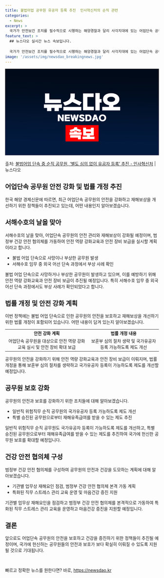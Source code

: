 ```yaml
---
title: 불법어업 공무원 유공자 등록 추진  인사혁신처의 순직 관련
categories:
  - News
excerpt: >
  국가가 안전보건 조치를 필수적으로 시행하는 해양경찰과 달리 사각지대에 있는 어업단속 공무원의 안전관리와 재해…
feature_text: >
  ## 뉴스다오 실시간 뉴스 속보입니다.

  국가가 안전보건 조치를 필수적으로 시행하는 해양경찰과 달리 사각지대에 있는 어업단속 공무원의 안전관리와 재해…
image: '/assets/img/newsdao_breakingnews.jpg'
---
```


![뉴스다오 속보](/assets/img/newsdao_breakingnews.jpg)

<p>출처: <a href="https://newsdao.kr/3405" rel="dofollow">불법어업 단속 중 순직 공무원, ‘별도 심의 없이 유공자 등록’ 추진  - 인사혁신처</a> | 뉴스다오</p>

<h2 data-ke-size="size26">어업단속 공무원 안전 강화 및 법률 개정 추진</h2>
<p data-ke-size="size16">한국 해양 경제신문에 따르면, 최근 어업단속 공무원의 안전을 강화하고 재해보상을 개선하기 위한 정책들이 추진되고 있는데, 어떤 내용인지 알아보겠습니다.</p>

<h2 data-ke-size="size24">서해수호의 날을 맞아</h2>
<p data-ke-size="size16">서해수호의 날을 맞아, 어업단속 공무원의 안전 관리와 재해보상이 강화될 예정이며, 범정부 건강 안전 협의체를 가동하여 안전 역량 강화교육과 안전 장비 보급을 실시할 계획이라고 합니다.</p>
<ul>
  <li>불법 어업 단속으로 사망이나 부상한 공무원 발생</li>
  <li>서해수호 임무 중 외국 어선 단속 과정에서 부상 사례 확인</li>
</ul>
<p data-ke-size="size16">불법 어업 단속으로 사망하거나 부상한 공무원이 발생하고 있으며, 이를 예방하기 위해 안전 역량 강화교육과 안전 장비 보급이 추진될 예정입니다. 특히 서해수호 임무 중 외국 어선 단속 과정에서도 부상 사례가 확인되었다고 합니다.</p>

<h2 data-ke-size="size24">법률 개정 및 안전 강화 계획</h2>
<p data-ke-size="size16">이번 정책에는 불법 어업 단속으로 인한 공무원의 안전을 보호하고 재해보상을 개선하기 위한 법률 개정이 포함되어 있습니다. 어떤 내용이 담겨 있는지 알아보겠습니다.</p>
<table>
  <tr>
    <td style="text-align: center; height: 17px;"><b>안전 강화 계획</b></td>
    <td style="text-align: center; height: 17px;"><b>법률 개정 내용</b></td>
  </tr>
  <tr>
    <td style="text-align: center; height: 17px;">어업단속 공무원을 대상으로 안전 역량 강화교육 실시 및 안전 장비 확대 보급</td>
    <td style="text-align: center; height: 17px;">보훈부 심의 절차 생략 및 국가유공자 등록 가능하도록 제도 개선</td>
  </tr>
</table>
<p data-ke-size="size16">공무원의 안전을 강화하기 위해 안전 역량 강화교육과 안전 장비 보급이 이뤄지며, 법률 개정을 통해 보훈부 심의 절차를 생략하고 국가유공자 등록이 가능하도록 제도를 개선할 예정입니다.</p>

<h2 data-ke-size="size24">공무원 보호 강화</h2>
<p data-ke-size="size16">공무원의 안전과 보호를 강화하기 위한 조치들에 대해 알아보겠습니다.</p>
<ul>
  <li>일반직 위험직무 순직 공무원의 국가유공자 등록 가능하도록 제도 개선</li>
  <li>특별 승진된 공무원으로부터 재해유족급여를 받을 수 있는 제도 추진</li>
</ul>
<p data-ke-size="size16">일반직 위험직무 순직 공무원도 국가유공자 등록이 가능하도록 제도를 개선하고, 특별 승진된 공무원으로부터 재해유족급여를 받을 수 있는 제도를 추진하여 국가에 헌신한 공무원 보호를 확대할 예정입니다.</p>

<h2 data-ke-size="size24">건강 안전 협의체 구성</h2>
<p data-ke-size="size16">범정부 건강 안전 협의체를 구성하여 공무원의 안전과 건강을 도모하는 계획에 대해 알아보겠습니다.</p>
<ul>
  <li>기관별 업무상 재해요인 점검, 범정부 건강 안전 협의체 본격 가동 계획</li>
  <li>특화된 직무 스트레스 관리 교육 운영 및 마음건강 증진 지원</li>
</ul>
<p data-ke-size="size16">기관별 업무상 재해요인을 점검하고 범정부 건강 안전 협의체를 본격적으로 가동하여 특화된 직무 스트레스 관리 교육을 운영하고 마음건강 증진을 지원할 예정입니다.</p>

<h2 data-ke-size="size24">결론</h2>
<p data-ke-size="size16">앞으로도 어업단속 공무원의 안전을 보호하고 건강을 증진하기 위한 정책들이 추진될 예정이며, 국가에 헌신하는 공무원들의 안전과 보호가 보다 확실히 이뤄질 수 있도록 지원될 것으로 기대됩니다.</p>
<p data-ke-size="size16">&nbsp;</p> 

빠르고 정확한 뉴스를 원한다면? 바로, <a href="https://newsdao.kr" rel="dofollow">https://newsdao.kr</a>



